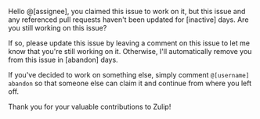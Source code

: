 Hello @[assignee], you claimed this issue to work on it, but this issue and any referenced pull requests haven't been updated for [inactive] days. Are you still working on this issue?

If so, please update this issue by leaving a comment on this issue to let me know that you're still working on it. Otherwise, I'll automatically remove you from this issue in [abandon] days.

If you've decided to work on something else, simply comment `@[username] abandon` so that someone else can claim it and continue from where you left off.

Thank you for your valuable contributions to Zulip!